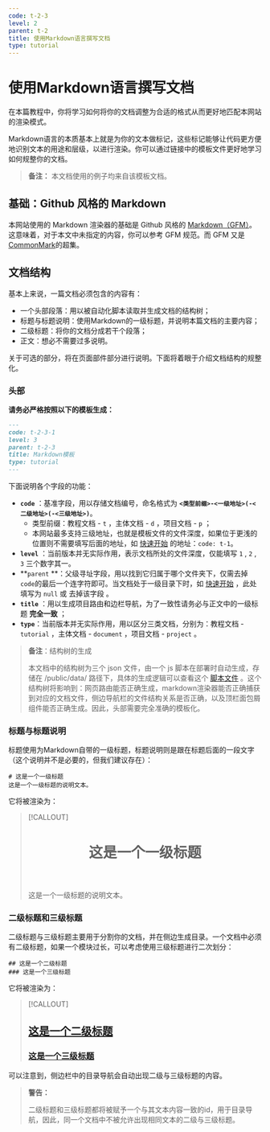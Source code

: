```yaml
---
code: t-2-3
level: 2
parent: t-2
title: 使用Markdown语言撰写文档
type: tutorial
---
```


# 使用Markdown语言撰写文档

在本篇教程中，你将学习如何将你的文档调整为合适的格式从而更好地匹配本网站的渲染模式。

Markdown语言的本质基本上就是为你的文本做标记，这些标记能够让代码更方便地识别文本的用途和层级，以进行渲染。你可以通过链接中的模板文件更好地学习如何规整你的文档。

> **备注：** 本文档使用的例子均来自该模板文档。

## 基础：Github 风格的 Markdown

本网站使用的 Markdown 渲染器的基础是 Github 风格的 [Markdown（GFM）](https://github.github.com/gfm/)。这意味着，对于本文中未指定的内容，你可以参考 GFM 规范。而 GFM 又是[CommonMark](https://spec.commonmark.org/)的超集。

## 文档结构

基本上来说，一篇文档必须包含的内容有：

- 一个头部段落：用以被自动化脚本读取并生成文档的结构树；
- 标题与标题说明：使用Markdown的一级标题，并说明本篇文档的主要内容；
- 二级标题：将你的文档分成若干个段落；
- 正文：想必不需要过多说明。

关于可选的部分，将在页面部件部分进行说明。下面将着眼于介绍文档结构的规整化。

### 头部

**请务必严格按照以下的模板生成：**

```md
---
code: t-2-3-1
level: 3
parent: t-2-3
title: Markdown模板
type: tutorial
---
```

下面说明各个字段的功能：

- **`code`** ：基准字段，用以存储文档编号，命名格式为 **`<类型前缀>-<一级地址>(-<二级地址>(-<三级地址>)`**。
  - 类型前缀：教程文档 - `t` ，主体文档 - `d` ，项目文档 - `p` ；
  - 本网站最多支持三级地址，也就是模板文件的文件深度，如果位于更浅的位置则不需要填写后面的地址，如 [快速开始](/tutorials/快速开始) 的地址：`code: t-1`。
- **`level`** ：当前版本并无实际作用，表示文档所处的文件深度，仅能填写 `1` , `2` , `3` 三个数字其一。
- **`parent` **：父级寻址字段，用以找到它归属于哪个文件夹下，仅需去掉`code`的最后一个连字符即可。当文档处于一级目录下时，如 [快速开始](/tutorials/快速开始) ，此处填写为 `null` 或 去掉该字段 。
- **`title`** ：用以生成项目路由和边栏导航，为了一致性请务必与正文中的一级标题 **完全一致** ；
- **`type`**：当前版本并无实际作用，用以区分三类文档，分别为：教程文档 - `tutorial` ，主体文档 - `document` ，项目文档 - `project` 。

> **备注**：结构树的生成
>
> 本文档中的结构树为三个 json 文件，由一个 js 脚本在部署时自动生成，存储在 /public/data/ 路径下，具体的生成逻辑可以查看这个 [脚本文件](https://raw.githubusercontent.com/pinowine/moc-design-docs/refs/heads/main/scripts/generateStructure.cjs) 。这个结构树将影响到：网页路由能否正确生成，markdown渲染器能否正确捕获到对应的文档文件，侧边导航栏的文件结构关系是否正确，以及顶栏面包屑组件能否正确生成。因此，头部需要完全准确的模板化。

### 标题与标题说明

标题使用为Markdown自带的一级标题，标题说明则是跟在标题后面的一段文字（这个说明并不是必要的，但我们建议存在）：

```MD
# 这是一个一级标题
这是一个一级标题的说明文本。
```

它将被渲染为：

>[!CALLOUT]  <div class="markdown-container">
>   <header>
>     <h1>这是一个一级标题</h1>
>   </header>
>   <p>这是一个一级标题的说明文本。</p>
> </div>

### 二级标题和三级标题

二级标题与三级标题主要用于分割你的文档，并在侧边生成目录。一个文档中必须有二级标题，如果一个模块过长，可以考虑使用三级标题进行二次划分：

```MD
## 这是一个二级标题
### 这是一个三级标题
```

它将被渲染为：

>[!CALLOUT]  <h2 id="这是一个二级标题"><a href="/tutorials/帮助建设我们的文档/使用Markdown语言撰写文档#这是一个二级标题">这是一个二级标题</a></h2>
>
> <h3 id="这是一个三级标题"><a href="/tutorials/帮助建设我们的文档/使用Markdown语言撰写文档#这是一个三级标题">这是一个三级标题</a></h3>

可以注意到，侧边栏中的目录导航会自动出现二级与三级标题的内容。

> **警告：**
>
> 二级标题和三级标题都将被赋予一个与其文本内容一致的id，用于目录导航，因此，同一个文档中不被允许出现相同文本的二级与三级标题。

